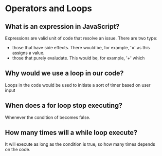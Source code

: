 # Operators and Loops

## What is an expression in JavaScript?

Expressions are valid unit of code that resolve an issue. There are two type:

- those that have side effects. There would be, for example, '=' as this assigns a value.
- those that purely evaludate. This would be, for example, '+' which 

## Why would we use a loop in our code?

Loops in the code would be used to initiate a sort of timer based on user input

## When does a for loop stop executing?

Whenever the condition of becomes false.

## How many times will a while loop execute?

It will execute as long as the condition is true, so how many times depends on the code.
